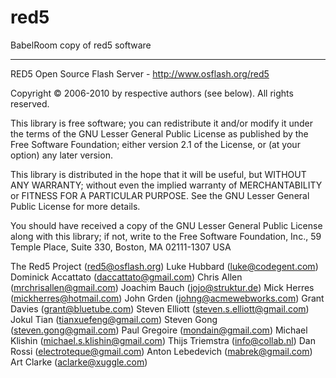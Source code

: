 red5
====

BabelRoom copy of red5 software

---

RED5 Open Source Flash Server - http://www.osflash.org/red5
 
Copyright © 2006-2010 by respective authors (see below). All rights reserved.
 
This library is free software; you can redistribute it and/or modify it under the 
terms of the GNU Lesser General Public License as published by the Free Software 
Foundation; either version 2.1 of the License, or (at your option) any later 
version. 
 
This library is distributed in the hope that it will be useful, but WITHOUT ANY 
WARRANTY; without even the implied warranty of MERCHANTABILITY or FITNESS FOR A 
PARTICULAR PURPOSE. See the GNU Lesser General Public License for more details.
 
You should have received a copy of the GNU Lesser General Public License along 
with this library; if not, write to the Free Software Foundation, Inc., 
59 Temple Place, Suite 330, Boston, MA 02111-1307 USA 
 
The Red5 Project (red5@osflash.org)
Luke Hubbard (luke@codegent.com)
Dominick Accattato (daccattato@gmail.com)
Chris Allen (mrchrisallen@gmail.com)
Joachim Bauch (jojo@struktur.de)
Mick Herres (mickherres@hotmail.com)
John Grden (johng@acmewebworks.com)
Grant Davies (grant@bluetube.com)
Steven Elliott (steven.s.elliott@gmail.com)
Jokul Tian (tianxuefeng@gmail.com)
Steven Gong (steven.gong@gmail.com)
Paul Gregoire (mondain@gmail.com)
Michael Klishin (michael.s.klishin@gmail.com)
Thijs Triemstra (info@collab.nl)
Dan Rossi (electroteque@gmail.com)
Anton Lebedevich (mabrek@gmail.com)
Art Clarke (aclarke@xuggle.com)

